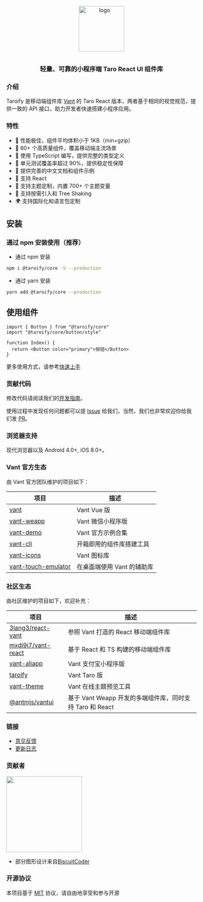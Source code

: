 <p align="center">
  <img alt="logo" src="https://img.yzcdn.cn/vant/logo.png" width="120" style="margin-bottom: 10px;">
</p>
<h3 align="center">轻量、可靠的小程序端 Taro React UI 组件库</h3>

### 介绍

Taroify 是移动端组件库 [Vant](https://github.com/youzan/vant) 的 Taro React 版本，两者基于相同的视觉规范，提供一致的 API 接口，助力开发者快速搭建小程序应用。

### 特性

- 🚀 性能极佳，组件平均体积小于 1KB（min+gzip）
- 🚀 60+ 个高质量组件，覆盖移动端主流场景
- 💪 使用 TypeScript 编写，提供完整的类型定义
- 💪 单元测试覆盖率超过 90%，提供稳定性保障
- 📖 提供完善的中文文档和组件示例
- 🍭 支持 React
- 🍭 支持主题定制，内置 700+ 个主题变量
- 🍭 支持按需引入和 Tree Shaking
- 🌍 支持国际化和语言包定制

## 安装

### 通过 npm 安装使用（推荐）

* 通过 npm 安装

```bash
npm i @taroify/core -S --production
```

* 通过 yarn 安装

```bash
yarn add @taroify/core --production
```

## 使用组件

```tsx
import { Button } from "@taroify/core"
import "@taroify/core/button/style"

function Index() {
  return <Button color="primary">按钮</Button>
}
```

更多使用方式，请参考[快速上手](https://taroify.gitee.io/taroify.com/quickstart/)

### 贡献代码

修改代码请阅读我们的[开发指南](/contribution)。

使用过程中发现任何问题都可以提 [Issue](https://github.com/mallfoundry/taroify/issues)
给我们，当然，我们也非常欢迎你给我们发 [PR](https://github.com/mallfoundry/taroify/pulls)。

### 浏览器支持

现代浏览器以及 Android 4.0+, iOS 8.0+。


### Vant 官方生态

由 Vant 官方团队维护的项目如下：

| 项目 | 描述 |
| --- | --- |
| [vant](https://github.com/youzan/vant) | Vant Vue 版 |
| [vant-weapp](https://github.com/youzan/vant-weapp) | Vant 微信小程序版 |
| [vant-demo](https://github.com/youzan/vant-demo) | Vant 官方示例合集 |
| [vant-cli](https://github.com/youzan/vant/tree/dev/packages/vant-cli) | 开箱即用的组件库搭建工具 |
| [vant-icons](https://github.com/youzan/vant/tree/dev/packages/vant-icons) | Vant 图标库 |
| [vant-touch-emulator](https://github.com/youzan/vant/tree/dev/packages/vant-touch-emulator) | 在桌面端使用 Vant 的辅助库 |

### 社区生态

由社区维护的项目如下，欢迎补充：

| 项目 | 描述 |
| --- | --- |
| [3lang3/react-vant](https://github.com/3lang3/react-vant) | 参照 Vant 打造的 React 移动端组件库 |
| [mxdi9i7/vant-react](https://github.com/mxdi9i7/vant-react) | 基于 React 和 TS 构建的移动端组件库 |
| [vant-aliapp](https://github.com/ant-move/Vant-Aliapp) | Vant 支付宝小程序版 |
| [taroify](https://gitee.com/mallfoundry/taroify) | Vant Taro 版 |
| [vant-theme](https://github.com/Aisen60/vant-theme) | Vant 在线主题预览工具 |
| [@antmjs/vantui](https://github.com/antmjs/vantui) | 基于 Vant Weapp 开发的多端组件库，同时支持 Taro 和 React |

### 链接

- [意见反馈](https://github.com/mallfoundry/taroify/issues)
- [更新日志](/changelog/)

### 贡献者

<a href="https://github.com/mallfoundry/taroify/graphs/contributors">
  <img style="width: 200px" src="https://contrib.rocks/image?repo=mallfoundry/taroify"/>
</a>

- 部分图形设计来自[BiscuitCoder](https://github.com/BiscuitCoder)

### 开源协议

本项目基于 [MIT](https://zh.wikipedia.org/wiki/MIT%E8%A8%B1%E5%8F%AF%E8%AD%89) 协议，请自由地享受和参与开源
